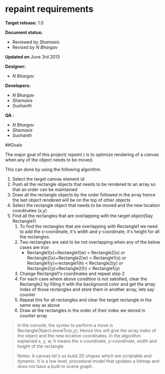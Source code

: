 repaint requirements
====================


**Target release:**
1.0

**Document status:**
* Reviewed by _Shamasis_
* Revised by _N Bhargav_

**Updated on**
June 3rd 2013

**Designer:**
* _N Bhargav_

**Developers:**  
* _N Bhargav_  
* _Shamasis_  
* _Sushanth_

**QA :**  
* _N Bhargav_  
* _Shamasis_  
* _Sushanth_  

##Goals  

The major goal of this project( _repaint_ ) is to optimize rendering of a _canvas_ when any of the object needs to be moved.

This can done by using the following algorithm.
  
1. Select the target canvas element id  
2. Push all the rectangle objects that needs to be rendered to an array so that an order can be maintained  
3. Draw all the rectangle objects by the order followed in the array hence the last object rendered will be on the top of other objects  
4. Select the rectangle object that needs to be moved and the new location coordinates (x,y)  
5. Find all the rectangles that are overlapping with the target object(Say Rectangle1)
    1. To find the rectangles that are overlapping with Rectangle1 we need to add the x-coordinate, it's width and y-coordinate, it's height for all the rectangles.  
    2. Two rectangles are said to be not overlapping when any of the below cases are _true_  
        + Rectangle1(x)+Rectangle1(w) < Rectangle2(x) _or_  
          Rectangle2(x)+Rectangle2(w) < Rectangle1(x) _or_  
          Rectangle1(y)+rectangle1(h) < Rectangle2(y) _or_  
          Rectangle2(y)+Rectangle2(h) < Rectangle1(y)  
    3. Change Rectangle1's coordinates and repeat _step 2_  
    4. For each case where above condition is not satisfied, clear the Rectangle2 by filling it with the background color and get the array index of those rectangles and store them in another array, lets say _counter_  
    5. Repeat this for all rectangles and clear the target rectangle in the same way as above  
    6. Draw all the rectangles in the order of their index we stored in _counter_ array  

> In the console, the syntax to perform a move is RectangleObject.moveTo(x,y); Hence this will give the array index of the object and the new location coordinates.
In the algorithm explained _x, y, w, h_ means the _x-coordinate, y-coordinate, width_ and _height_ of the rectangle

> Notes:
A canvas let's us build 2D shapes which are scriptable and dynamic. It is a
low level, procedural model that updates a bitmap and does not have a built-in scene graph.